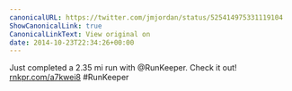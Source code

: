 ```yaml
---
canonicalURL: https://twitter.com/jmjordan/status/525414975331119104
ShowCanonicalLink: true
CanonicalLinkText: View original on
date: 2014-10-23T22:34:26+00:00
---
```

Just completed a 2.35 mi run with @RunKeeper. Check it out! [rnkpr.com/a7kwei8](http://rnkpr.com/a7kwei8) #RunKeeper